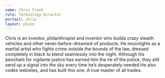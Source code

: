 ```yaml
---
name: Chris Frank
role: Technology Director 
portait: chris
layout: plain
---
```


Chris is an investor, philanthropist and inventor who builds crazy stealth vehicles and other never-before-dreamed-of products. He moonlights as a martial artist who fights crime outside the bounds of the law, dressed completely in black to blend seamlessly into the night. Although his penchant for vigilante justice has earned him the ire of the police, they still send up a signal into the sky every time he’s desperately needed.He also codes websites, and has built this one. A true master of all trades.